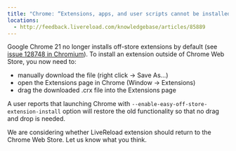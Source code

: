 ```yaml
---
title: "Chrome: “Extensions, apps, and user scripts cannot be installed from this web site”"
locations:
  - http://feedback.livereload.com/knowledgebase/articles/85889
---
```


Google Chrome 21 no longer installs off-store extensions by default (see [issue 128748 in Chromium](http://code.google.com/p/chromium/issues/detail?id=128748)). To install an extension outside of Chrome Web Store, you now need to:

*   manually download the file (right click → Save As…)
*   open the Extensions page in Chrome (Window → Extensions)
*   drag the downloaded .crx file into the Extensions page

A user reports that launching Chrome with&nbsp;`--enable-easy-off-store-extension-install` option will restore the old functionality so that no drag and drop is needed.

We are considering whether LiveReload extension should return to the Chrome Web Store. Let us know what you think.
